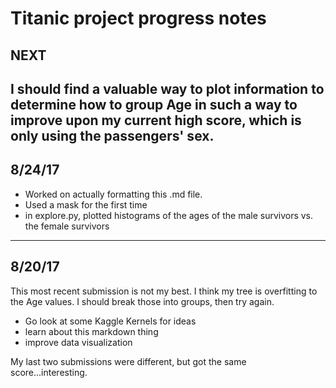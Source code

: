 # Titanic project progress notes

## NEXT
I should find a valuable way to plot information to determine how to group Age in such a way to improve upon my current
high score, which is only using the passengers' sex.
---
## 8/24/17
* Worked on actually formatting this .md file.
* Used a mask for the first time
* in explore.py, plotted histograms of the ages of the male survivors vs. the female survivors
---

## 8/20/17
This most recent submission is not my best. I think my tree is overfitting to the Age values.
I should break those into groups, then try again.

* Go look at some Kaggle Kernels for ideas
* learn about this markdown thing
* improve data visualization

My last two submissions were different, but got the same score...interesting.